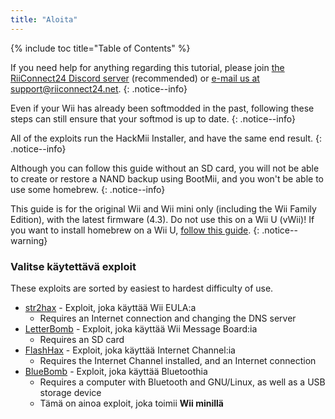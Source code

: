 ```yaml
---
title: "Aloita"
---
```


{% include toc title="Table of Contents" %}

If you need help for anything regarding this tutorial, please join [the RiiConnect24 Discord server](https://discord.gg/rc24) (recommended) or [e-mail us at support@riiconnect24.net](mailto:support@riiconnect24.net).
{: .notice--info}

Even if your Wii has already been softmodded in the past, following these steps can still ensure that your softmod is up to date.
{: .notice--info}

All of the exploits run the HackMii Installer, and have the same end result.
{: .notice--info}

Although you can follow this guide without an SD card, you will not be able to create or restore a NAND backup using BootMii, and you won't be able to use some homebrew.
{: .notice--info}

This guide is for the original Wii and Wii mini only (including the Wii Family Edition), with the latest firmware (4.3). Do not use this on a Wii U (vWii)! If you want to install homebrew on a Wii U, [follow this guide](https://wiiu.hacks.guide).
{: .notice--warning}

### Valitse käytettävä exploit

These exploits are sorted by easiest to hardest difficulty of use.

- [str2hax](str2hax) - Exploit, joka käyttää Wii EULA:a
    * Requires an Internet connection and changing the DNS server
- [LetterBomb](letterbomb) - Exploit, joka käyttää Wii Message Board:ia
    * Requires an SD card
- [FlashHax](flashhax) - Exploit, joka käyttää Internet Channel:ia
    * Requires the Internet Channel installed, and an Internet connection
- [BlueBomb](bluebomb) - Exploit, joka käyttää Bluetoothia
    * Requires a computer with Bluetooth and GNU/Linux, as well as a USB storage device
    * Tämä on ainoa exploit, joka toimii **Wii minillä**
